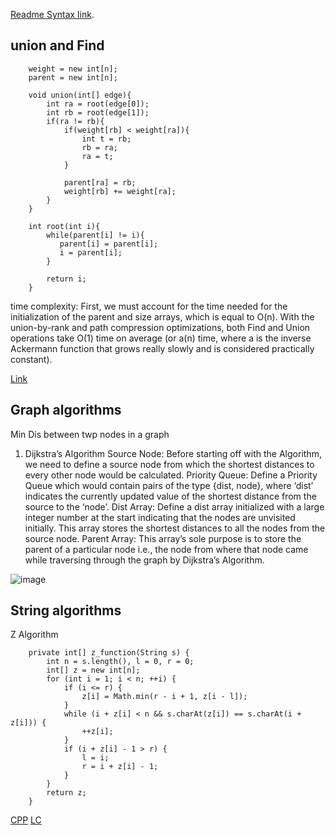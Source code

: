 

[Readme Syntax link](https://docs.github.com/en/get-started/writing-on-github/getting-started-with-writing-and-formatting-on-github/basic-writing-and-formatting-syntax).

## union and Find

```
    weight = new int[n];
    parent = new int[n];
        
    void union(int[] edge){
        int ra = root(edge[0]);
        int rb = root(edge[1]);
        if(ra != rb){
            if(weight[rb] < weight[ra]){
                int t = rb;
                rb = ra;
                ra = t;
            }

            parent[ra] = rb;
            weight[rb] += weight[ra];
        }
    }

    int root(int i){
        while(parent[i] != i){
           parent[i] = parent[i];
           i = parent[i];
        }

        return i;
    }
```

time complexity:
First, we must account for the time needed for the initialization of the parent and size arrays, which is equal to O(n).
With the union-by-rank and path compression optimizations, both Find and Union operations take O(1) 
time on average (or a(n) time, where a is the inverse Ackermann function that grows really slowly and is considered practically constant).


[Link](https://www.hackerearth.com/practice/notes/disjoint-set-union-union-find/)


## Graph algorithms

Min Dis between twp nodes in a graph 
1)  Dijkstra’s Algorithm
Source Node: Before starting off with the Algorithm, we need to define a source node from which the shortest distances to every other node would be calculated.
Priority Queue: Define a Priority Queue which would contain pairs of the type {dist, node}, where ‘dist’ indicates the currently updated value of the shortest distance from the source to the ‘node’.
Dist Array: Define a dist array initialized with a large integer number at the start indicating that the nodes are unvisited initially. This array stores the shortest distances to all the nodes from the source node.
Parent Array: This array’s sole purpose is to store the parent of a particular node i.e., the node from where that node came while traversing through the graph by Dijkstra’s Algorithm.

![image](https://github.com/user-attachments/assets/969aca7f-a646-4441-bfaa-6051f2661724)



## String algorithms
Z Algorithm

```
    private int[] z_function(String s) {
        int n = s.length(), l = 0, r = 0;
        int[] z = new int[n];
        for (int i = 1; i < n; ++i) {
            if (i <= r) {
                z[i] = Math.min(r - i + 1, z[i - l]);
            }
            while (i + z[i] < n && s.charAt(z[i]) == s.charAt(i + z[i])) {
                ++z[i];
            }
            if (i + z[i] - 1 > r) {
                l = i;
                r = i + z[i] - 1;
            }
        }
        return z;
    }
```
[CPP](https://cp-algorithms.com/string/z-function.html)
[LC](https://leetcode.com/problems/find-the-occurrence-of-first-almost-equal-substring/solutions/5844897/java-c-python-z-function)

